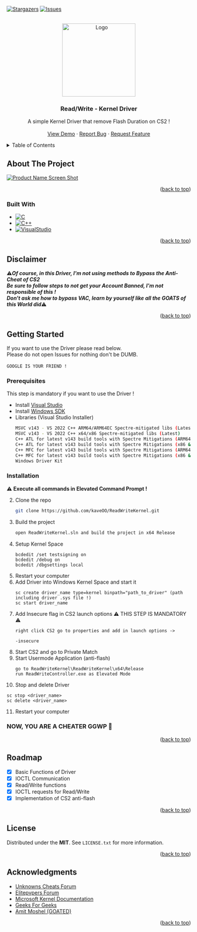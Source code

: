 <!-- Improved compatibility of back to top link: See: https://github.com/othneildrew/Best-README-Template/pull/73 -->
<a id="readme-top"></a>
<!--
*** Thanks for checking out the Best-README-Template. If you have a suggestion
*** that would make this better, please fork the repo and create a pull request
*** or simply open an issue with the tag "enhancement".
*** Don't forget to give the project a star!
*** Thanks again! Now go create something AMAZING! :D
-->



<!-- PROJECT SHIELDS -->
<!--
*** I'm using markdown "reference style" links for readability.
*** Reference links are enclosed in brackets [ ] instead of parentheses ( ).
*** See the bottom of this document for the declaration of the reference variables
*** for contributors-url, forks-url, etc. This is an optional, concise syntax you may use.
*** https://www.markdownguide.org/basic-syntax/#reference-style-links
-->

[![Stargazers][stars-shield]][stars-url]
[![Issues][issues-shield]][issues-url]

<!-- PROJECT LOGO -->
<br />
<div align="center">
  <a href="https://en.wikipedia.org/wiki/Protection_ring">
    <img src="https://cdn.ezo.io/wp-content/uploads/2024/08/image-1-1024x1024.png" alt="Logo" width="200" height="200">
  </a>

<h3 align="center">Read/Write - Kernel Driver</h3>

  <p align="center">
    A simple Kernel Driver that remove Flash Duration on CS2 !
    <br>
    <br />
    <a href="https://x.com/i/status/1904448538924167591">View Demo</a>
    &middot;
    <a href="https://github.com/kaveOO/ReadWriteKernel/issues/new?labels=bug&template=bug-report---.md">Report Bug</a>
    &middot;
    <a href="https://github.com/kaveOO/ReadWriteKernel/issues/new?labels=enhancement&template=feature-request---.md">Request Feature</a>
  </p>
</div>



<!-- TABLE OF CONTENTS -->
<details>
  <summary>Table of Contents</summary>
  <ol>
    <li>
      <a href="#about-the-project">About The Project</a>
      <ul>
        <li><a href="#built-with">Built With</a></li>
      </ul>
    </li>
    <li>
      <a href="#disclaimer">Disclaimer</a>
    </li>
    <li>
      <a href="#getting-started">Getting Started</a>
      <ul>
        <li><a href="#prerequisites">Prerequisites</a></li>
        <li><a href="#installation">Installation</a></li>
      </ul>
    </li>
    <li><a href="#roadmap">Roadmap</a></li>
    <li><a href="#license">License</a></li>
    <li><a href="#acknowledgments">Acknowledgments</a></li>
  </ol>
</details>



<!-- ABOUT THE PROJECT -->
## About The Project

[![Product Name Screen Shot][product-screenshot]](https://www.geeksforgeeks.org/kernel-in-operating-system/)

<p align="right">(<a href="#readme-top">back to top</a>)</p>



### Built With

* [![C][C]][C-url]
* [![C++][C++]][C++-url]
* [![VisualStudio][VisualStudio]][VisualStudio-url]

<p align="right">(<a href="#readme-top">back to top</a>)</p>


## Disclaimer

⚠️***Of course, in this Driver, I'm not using methods to Bypass the Anti-Cheat of CS2***
<br>
***Be sure to follow steps to not get your Account Banned, I'm not responsible of this !***
<br>
***Don't ask me how to bypass VAC, learn by yourself like all the GOATS of this World did***⚠️

<p align="right">(<a href="#disclaimer">back to top</a>)</p>

<!-- GETTING STARTED -->
## Getting Started

If you want to use the Driver please read below.
<br>
Please do not open Issues for nothing don't be DUMB.
<br>
<br>
`GOOGLE IS YOUR FRIEND !`

### Prerequisites

This step is mandatory if you want to use the Driver !
* Install [Visual Studio](https://visualstudio.microsoft.com/)
* Install [Windows SDK](https://developer.microsoft.com/en-us/windows/downloads/windows-sdk/) 
* Libraries (Visual Studio Installer)
  ```sh
  MSVC v143 - VS 2022 C++ ARM64/ARM64EC Spectre-mitigated libs (Latest)
  MSVC v143 - VS 2022 C++ x64/x86 Spectre-mitigated libs (Latest)
  C++ ATL for latest v143 build tools with Spectre Mitigations (ARM64/ARM64EC)
  C++ ATL for latest v143 build tools with Spectre Mitigations (x86 & x64)
  C++ MFC for latest v143 build tools with Spectre Mitigations (ARM64/ARM64EC)
  C++ MFC for latest v143 build tools with Spectre Mitigations (x86 & x64)
  Windows Driver Kit
  ```

### Installation
⚠️ **Execute all commands in Elevated Command Prompt !**

2. Clone the repo
   ```sh
   git clone https://github.com/kaveOO/ReadWriteKernel.git
   ```
3. Build the project
   ```sh
   open ReadWriteKernel.sln and build the project in x64 Release
   ```
4. Setup Kernel Space
   ```
   bcdedit /set testsigning on
   bcdedit /debug on
   bcdedit /dbgsettings local
   ```
5. Restart your computer
6. Add Driver into Windows Kernel Space and start it
   ```
   sc create driver_name type=kernel binpath="path_to_driver" (path including driver .sys file !)
   sc start driver_name
   ```
7. Add Insecure flag in CS2 launch options ⚠️ THIS STEP IS MANDATORY ⚠️
   ```
   right click CS2 go to properties and add in launch options ->
   
   -insecure
   ```
8. Start CS2 and go to Private Match
9. Start Usermode Application (anti-flash)
   ```
   go to ReadWriteKernel\ReadWriteKernel\x64\Release
   run ReadWriteController.exe as Elevated Mode
   ```
10. Stop and delete Driver
   ```
  sc stop <driver_name>
  sc delete <driver_name>
   ```
11. Restart your computer
### NOW, YOU ARE A CHEATER GGWP 🧌
   
<p align="right">(<a href="#readme-top">back to top</a>)</p>



<!-- USAGE EXAMPLES
## Usage

Use this space to show useful examples of how a project can be used. Additional screenshots, code examples and demos work well in this space. You may also link to more resources.

_For more examples, please refer to the [Documentation](https://example.com)_

<p align="right">(<a href="#readme-top">back to top</a>)</p>



<!-- ROADMAP -->
## Roadmap

- [x] Basic Functions of Driver
- [x] IOCTL Communication
- [x] Read/Write functions
- [x] IOCTL requests for Read/Write
- [x] Implementation of CS2 anti-flash
<p align="right">(<a href="#readme-top">back to top</a>)</p>



<!-- CONTRIBUTING
## Contributing

Contributions are what make the open source community such an amazing place to learn, inspire, and create. Any contributions you make are **greatly appreciated**.

If you have a suggestion that would make this better, please fork the repo and create a pull request. You can also simply open an issue with the tag "enhancement".
Don't forget to give the project a star! Thanks again!

1. Fork the Project
2. Create your Feature Branch (`git checkout -b feature/AmazingFeature`)
3. Commit your Changes (`git commit -m 'Add some AmazingFeature'`)
4. Push to the Branch (`git push origin feature/AmazingFeature`)
5. Open a Pull Request

<p align="right">(<a href="#readme-top">back to top</a>)</p>

### Top contributors:

<a href="https://github.com/kaveOO/ReadWriteKernel/graphs/contributors">
  <img src="https://contrib.rocks/image?repo=kaveOO/ReadWriteKernel" alt="contrib.rocks image" />
</a>



<!-- LICENSE -->
## License

Distributed under the **MIT**. See `LICENSE.txt` for more information.

<p align="right">(<a href="#readme-top">back to top</a>)</p>



<!-- CONTACT
## Contact

Your Name - [@kaveofps](https://twitter.com/kaveofps) - email@email_client.com

Project Link -> [https://github.com/kaveOO/ReadWriteKernel](https://github.com/kaveOO/ReadWriteKernel)

<p align="right">(<a href="#readme-top">back to top</a>)</p>



<!-- ACKNOWLEDGMENTS -->
## Acknowledgments

* [Unknowns Cheats Forum](https://www.unknowncheats.me/forum/index.php)
* [Elitepvpers Forum](https://www.elitepvpers.com/)
* [Microsoft Kernel Documentation](https://learn.microsoft.com/en-us/windows-hardware/drivers/ddi/_kernel/)
* [Geeks For Geeks](https://www.geeksforgeeks.org/)
* [Amit Moshel (GOATED)](https://medium.com/@amitmoshel70)

<p align="right">(<a href="#readme-top">back to top</a>)</p>



<!-- MARKDOWN LINKS & IMAGES -->
<!-- https://www.markdownguide.org/basic-syntax/#reference-style-links -->
[stars-shield]: https://img.shields.io/github/stars/kaveOO/ReadWriteKernel.svg?style=for-the-badge
[stars-url]: https://github.com/kaveOO/ReadWriteKernel/stargazers
[issues-shield]: https://img.shields.io/github/issues/kaveOO/ReadWriteKernel.svg?style=for-the-badge
[issues-url]: https://github.com/kaveOO/ReadWriteKernel/issues
[product-screenshot]: https://upload.wikimedia.org/wikipedia/commons/thumb/8/8f/Kernel_Layout.svg/1280px-Kernel_Layout.svg.png
[C]: https://img.shields.io/badge/c-%2300599C.svg?style=for-the-badge&logo=c&logoColor=white
[C-url]: https://en.wikipedia.org/wiki/C_(programming_language)
[C++]: https://img.shields.io/badge/c++-%2300599C.svg?style=for-the-badge&logo=c%2B%2B&logoColor=white
[C++-url]: https://en.wikipedia.org/wiki/C%2B%2B
[VisualStudio]: https://img.shields.io/badge/Visual%20Studio-5C2D91.svg?style=for-the-badge&logo=visual-studio&logoColor=white
[VisualStudio-url]: https://visualstudio.microsoft.com/
